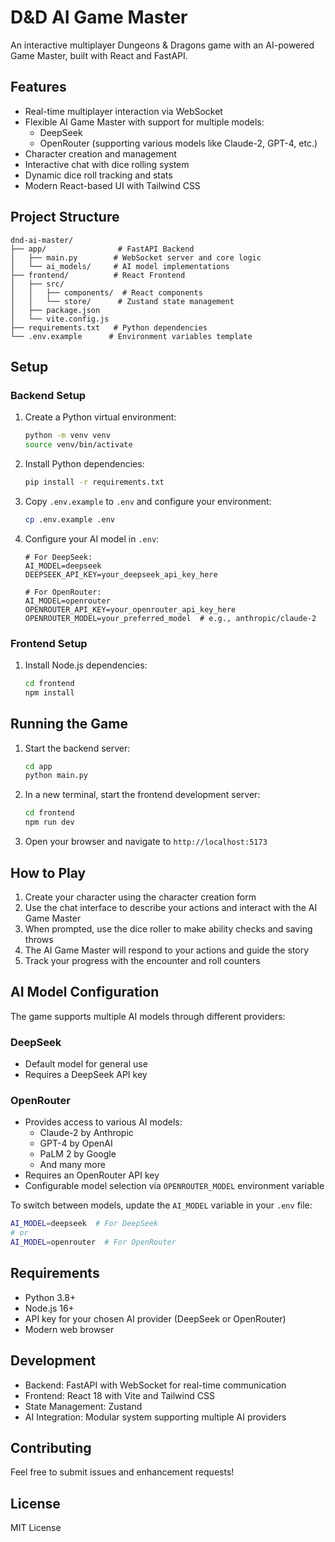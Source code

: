 # D&D AI Game Master

An interactive multiplayer Dungeons & Dragons game with an AI-powered Game Master, built with React and FastAPI.

## Features

- Real-time multiplayer interaction via WebSocket
- Flexible AI Game Master with support for multiple models:
  - DeepSeek
  - OpenRouter (supporting various models like Claude-2, GPT-4, etc.)
- Character creation and management
- Interactive chat with dice rolling system
- Dynamic dice roll tracking and stats
- Modern React-based UI with Tailwind CSS

## Project Structure

```
dnd-ai-master/
├── app/                # FastAPI Backend
│   ├── main.py        # WebSocket server and core logic
│   └── ai_models/     # AI model implementations
├── frontend/          # React Frontend
│   ├── src/
│   │   ├── components/  # React components
│   │   └── store/      # Zustand state management
│   ├── package.json
│   └── vite.config.js
├── requirements.txt   # Python dependencies
└── .env.example      # Environment variables template
```

## Setup

### Backend Setup
1. Create a Python virtual environment:
   ```bash
   python -m venv venv
   source venv/bin/activate
   ```
2. Install Python dependencies:
   ```bash
   pip install -r requirements.txt
   ```
3. Copy `.env.example` to `.env` and configure your environment:
   ```bash
   cp .env.example .env
   ```
4. Configure your AI model in `.env`:
   ```
   # For DeepSeek:
   AI_MODEL=deepseek
   DEEPSEEK_API_KEY=your_deepseek_api_key_here

   # For OpenRouter:
   AI_MODEL=openrouter
   OPENROUTER_API_KEY=your_openrouter_api_key_here
   OPENROUTER_MODEL=your_preferred_model  # e.g., anthropic/claude-2
   ```

### Frontend Setup
1. Install Node.js dependencies:
   ```bash
   cd frontend
   npm install
   ```

## Running the Game

1. Start the backend server:
   ```bash
   cd app
   python main.py
   ```

2. In a new terminal, start the frontend development server:
   ```bash
   cd frontend
   npm run dev
   ```

3. Open your browser and navigate to `http://localhost:5173`

## How to Play

1. Create your character using the character creation form
2. Use the chat interface to describe your actions and interact with the AI Game Master
3. When prompted, use the dice roller to make ability checks and saving throws
4. The AI Game Master will respond to your actions and guide the story
5. Track your progress with the encounter and roll counters

## AI Model Configuration

The game supports multiple AI models through different providers:

### DeepSeek
- Default model for general use
- Requires a DeepSeek API key

### OpenRouter
- Provides access to various AI models:
  - Claude-2 by Anthropic
  - GPT-4 by OpenAI
  - PaLM 2 by Google
  - And many more
- Requires an OpenRouter API key
- Configurable model selection via `OPENROUTER_MODEL` environment variable

To switch between models, update the `AI_MODEL` variable in your `.env` file:
```bash
AI_MODEL=deepseek  # For DeepSeek
# or
AI_MODEL=openrouter  # For OpenRouter
```

## Requirements

- Python 3.8+
- Node.js 16+
- API key for your chosen AI provider (DeepSeek or OpenRouter)
- Modern web browser

## Development

- Backend: FastAPI with WebSocket for real-time communication
- Frontend: React 18 with Vite and Tailwind CSS
- State Management: Zustand
- AI Integration: Modular system supporting multiple AI providers

## Contributing

Feel free to submit issues and enhancement requests!

## License

MIT License
